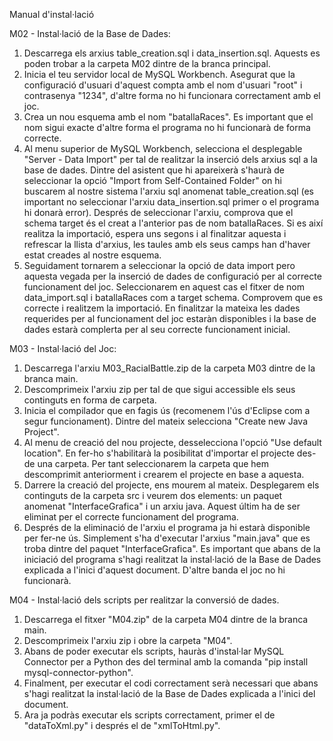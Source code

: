 Manual d'instal·lació

M02 - Instal·lació de la Base de Dades:
  1. Descarrega els arxius table_creation.sql i data_insertion.sql. Aquests es poden trobar a la carpeta M02 dintre de la branca principal.
  2. Inicia el teu servidor local de MySQL Workbench. Asegurat que la configuració d'usuari d'aquest compta amb el nom d'usuari "root" i contrasenya "1234", d'altre  forma no hi funcionara correctament amb el joc. 
  3. Crea un nou esquema amb el nom "batallaRaces". Es important que el nom sigui exacte d'altre forma el programa no hi funcionarà de forma correcte.
  4. Al menu superior de MySQL Workbench, selecciona el desplegable "Server - Data Import" per tal de realitzar la inserció dels arxius sql a la base de dades. Dintre del asistent que hi apareixerà s'haurà de seleccionar la opció "Import from Self-Contained Folder" on hi buscarem al nostre sistema l'arxiu sql anomenat table_creation.sql (es important no seleccionar l'arxiu data_insertion.sql primer o el programa hi donarà error). Després de seleccionar l'arxiu, comprova que el schema target és el creat a l'anterior pas de nom batallaRaces. Si es així realitza la importació, espera uns segons i al finalitzar aquesta i refrescar la llista d'arxius, les taules amb els seus camps han d'haver estat creades al nostre esquema.
  5.  Seguidament tornarem a seleccionar la opció de data import pero aquesta vegada per la inserció de dades de configuració per al correcte funcionament del joc. Seleccionarem en aquest cas el fitxer de nom data_import.sql i batallaRaces com a target schema. Comprovem que es correcte i realitzem la importació. En finalitzar la mateixa les dades requerides per al funcionament del joc estaràn disponibles i la base de dades estarà complerta per al seu correcte funcionament inicial.


M03 - Instal·lació del Joc:
  1. Descarrega l'arxiu M03_RacialBattle.zip de la carpeta M03 dintre de la branca main.
  2. Descomprimeix l'arxiu zip per tal de que sigui accessible els seus continguts en forma de carpeta.
  3. Inicia el compilador que en fagis ús (recomenem l'ús d'Eclipse com a segur funcionament). Dintre del mateix selecciona "Create new Java Project".
  4. Al menu de creació del nou projecte, desselecciona l'opció "Use default location". En fer-ho s'habilitarà la posibilitat d'importar el projecte des-de una carpeta. Per tant seleccionarem la carpeta que hem descomprimit anteriorment i crearem el projecte en base a aquesta.
  5. Darrere la creació del projecte, ens mourem al mateix. Desplegarem els continguts de la carpeta src i veurem dos elements: un paquet anomenat "InterfaceGrafica" i un arxiu java. Aquest últim ha de ser eliminat per el correcte funcionament del programa. 
  6. Després de la eliminació de l'arxiu el programa ja hi estarà disponible per fer-ne ús. Simplement s'ha d'executar l'arxius "main.java" que es troba dintre del paquet "InterfaceGrafica". Es important que abans de la iniciació del programa s'hagi realitzat la instal·lació de la Base de Dades explicada a l'inici d'aquest document. D'altre banda el joc no hi funcionarà. 


M04 - Instal·lació dels scripts per realitzar la conversió de dades.
  1. Descarrega el fitxer "M04.zip" de la carpeta M04 dintre de la branca main.
  2. Descomprimeix l'arxiu zip i obre la carpeta "M04".
  3. Abans de poder executar els scripts, hauràs d'instal·lar MySQL Connector per a Python des del terminal amb la comanda "pip install mysql-connector-python".
  4. Finalment, per executar el codi correctament serà necessari que abans s'hagi realitzat la instal·lació de la Base de Dades explicada a l'inici del document.
  5. Ara ja podràs executar els scripts correctament, primer el de "dataToXml.py" i després el de "xmlToHtml.py".
